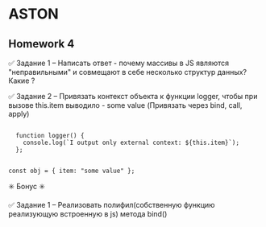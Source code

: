 # ASTON
## Homework 4

 ✅ Задание 1 – Написать ответ - почему массивы в JS являются "неправильными" и совмещают в себе несколько структур данных? Какие ?

 ✅ Задание 2 – Привязать контекст объекта к функции logger, чтобы при вызове this.item выводило - some value (Привязать через bind, call, apply)


<code>
  function logger() {
    console.log(`I output only external context: ${this.item}`);
  };

  const obj = { item: "some value" };
</code>


   ✳️ Бонус ✳️

✅ Задание 1 – Реализовать полифил(собственную функцию реализующую встроенную в js) метода bind()
